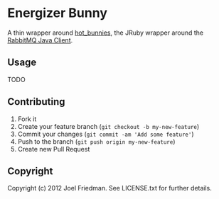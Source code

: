 Energizer Bunny
===============

A thin wrapper around [hot_bunnies][], the JRuby wrapper around the
[RabbitMQ Java Client][api-guide].

Usage
-----

TODO

Contributing
------------

1. Fork it
2. Create your feature branch (`git checkout -b my-new-feature`)
3. Commit your changes (`git commit -am 'Add some feature'`)
4. Push to the branch (`git push origin my-new-feature`)
5. Create new Pull Request

Copyright
---------

Copyright (c) 2012 Joel Friedman. See LICENSE.txt for further details.

[hot_bunnies]: <https://github.com/ruby-amqp/hot_bunnies>
[api-guide]: <http://www.rabbitmq.com/api-guide.html>
